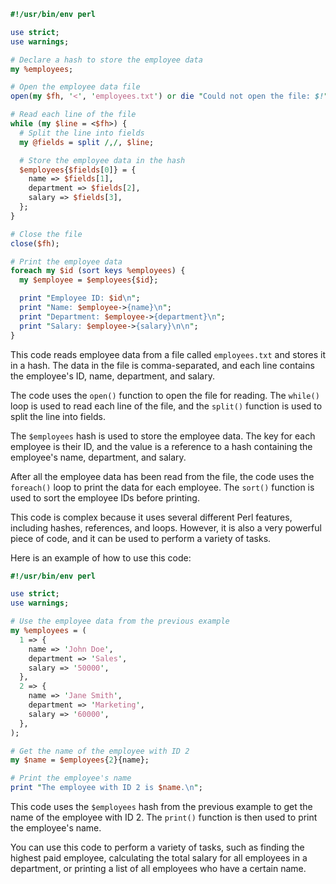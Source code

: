 ```perl
#!/usr/bin/env perl

use strict;
use warnings;

# Declare a hash to store the employee data
my %employees;

# Open the employee data file
open(my $fh, '<', 'employees.txt') or die "Could not open the file: $!";

# Read each line of the file
while (my $line = <$fh>) {
  # Split the line into fields
  my @fields = split /,/, $line;

  # Store the employee data in the hash
  $employees{$fields[0]} = {
    name => $fields[1],
    department => $fields[2],
    salary => $fields[3],
  };
}

# Close the file
close($fh);

# Print the employee data
foreach my $id (sort keys %employees) {
  my $employee = $employees{$id};

  print "Employee ID: $id\n";
  print "Name: $employee->{name}\n";
  print "Department: $employee->{department}\n";
  print "Salary: $employee->{salary}\n\n";
}
```

This code reads employee data from a file called `employees.txt` and stores it in a hash. The data in the file is comma-separated, and each line contains the employee's ID, name, department, and salary.

The code uses the `open()` function to open the file for reading. The `while()` loop is used to read each line of the file, and the `split()` function is used to split the line into fields.

The `$employees` hash is used to store the employee data. The key for each employee is their ID, and the value is a reference to a hash containing the employee's name, department, and salary.

After all the employee data has been read from the file, the code uses the `foreach()` loop to print the data for each employee. The `sort()` function is used to sort the employee IDs before printing.

This code is complex because it uses several different Perl features, including hashes, references, and loops. However, it is also a very powerful piece of code, and it can be used to perform a variety of tasks.

Here is an example of how to use this code:

```perl
#!/usr/bin/env perl

use strict;
use warnings;

# Use the employee data from the previous example
my %employees = (
  1 => {
    name => 'John Doe',
    department => 'Sales',
    salary => '50000',
  },
  2 => {
    name => 'Jane Smith',
    department => 'Marketing',
    salary => '60000',
  },
);

# Get the name of the employee with ID 2
my $name = $employees{2}{name};

# Print the employee's name
print "The employee with ID 2 is $name.\n";
```

This code uses the `$employees` hash from the previous example to get the name of the employee with ID 2. The `print()` function is then used to print the employee's name.

You can use this code to perform a variety of tasks, such as finding the highest paid employee, calculating the total salary for all employees in a department, or printing a list of all employees who have a certain name.